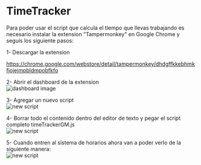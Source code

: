 # TimeTracker

Para poder usar el script que calcula el tiempo que llevas trabajando es necesario instalar la extension "Tampermonkey" en Google Chrome y seguis los siguiente pasos:

1- Descargar la extension

https://chrome.google.com/webstore/detail/tampermonkey/dhdgffkkebhmkfjojejmpbldmpobfkfo

2- Abrir el dashboard de la extension 
<br>
![dashboard image](http://i.imgur.com/pqpvXp7.png)

3- Agregar un nuevo script
<br>
![new script](http://i.imgur.com/YAPk526.png)

4- Borrar todo el contenido dentro del editor de texto y pegar el script completo timeTrackerGM.js 
<br>
![new script](http://i.imgur.com/aFXvCiz.png)

5- Cuando entren al sistema de horarios ahora van a poder verlo de la siguiente manera: 
<br>
![new script](http://i.imgur.com/7lsTZHx.png)

